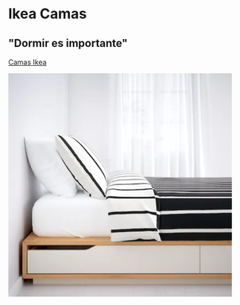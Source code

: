 # Ikea Camas
## "Dormir es importante"

[Camas Ikea](https://www.ikea.com/es/es/cat/camas-bm003/)

<img src="450_1000.png" />
